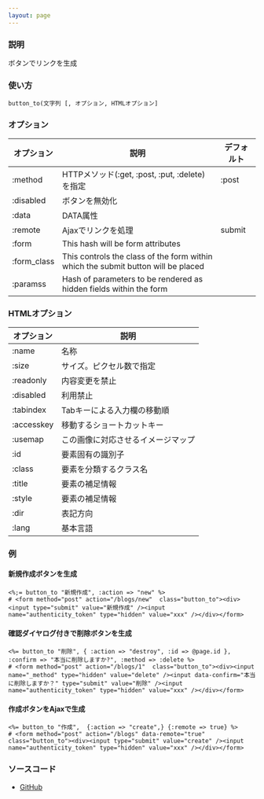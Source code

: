 ```yaml
---
layout: page
---
```

### 説明
ボタンでリンクを生成

### 使い方
    button_to(文字列 [, オプション, HTMLオプション]

### オプション

オプション       | 説明                                                                                | デフォルト
----------- | --------------------------------------------------------------------------------- | ------
:method     | HTTPメソッド(:get, :post, :put, :delete)を指定                                           | :post
:disabled   | ボタンを無効化                                                                           |
:data       | DATA属性                                                                            |
:remote     | Ajaxでリンクを処理                                                                       | submit
:form       | This hash will be form attributes                                                 |
:form_class | This controls the class of the form within which the submit button will be placed |
:paramss    | Hash of parameters to be rendered as hidden fields within the form                |

### HTMLオプション

オプション      | 説明
---------- | -----------------
:name      | 名称
:size      | サイズ。ピクセル数で指定
:readonly  | 内容変更を禁止
:disabled  | 利用禁止
:tabindex  | Tabキーによる入力欄の移動順
:accesskey | 移動するショートカットキー
:usemap    | この画像に対応させるイメージマップ
:id        | 要素固有の識別子
:class     | 要素を分類するクラス名
:title     | 要素の補足情報
:style     | 要素の補足情報
:dir       | 表記方向
:lang      | 基本言語

### 例
#### 新規作成ボタンを生成
    <%;= button_to "新規作成", :action => "new" %>
    # <form method="post" action="/blogs/new"  class="button_to"><div><input type="submit" value="新規作成" /><input name="authenticity_token" type="hidden" value="xxx" /></div></form>

#### 確認ダイヤログ付きで削除ボタンを生成
    <%= button_to "削除", { :action => "destroy", :id => @page.id }, :confirm => "本当に削除しますか?", :method => :delete %>
    # <form method="post" action="/blogs/1"  class="button_to"><div><input name="_method" type="hidden" value="delete" /><input data-confirm="本当に削除しますか？" type="submit" value="削除" /><input name="authenticity_token" type="hidden" value="xxx" /></div></form>

#### 作成ボタンをAjaxで生成
    <%= button_to "作成",  {:action => "create",} {:remote => true} %>
    # <form method="post" action="/blogs" data-remote="true" class="button_to"><div><input type="submit" value="create" /><input name="authenticity_token" type="hidden" value="xxx" /></div></form>

### ソースコード
* [GitHub](https://github.com/rails/rails/blob/606ce3f907cbccd9159bb558c0b57433b42f3975/actionview/lib/action_view/helpers/url_helper.rb#L279)